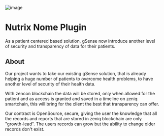 
![image](https://github.com/williancaetano/zencon-nutrix/assets/61142917/c89b4c3c-9e6b-4be5-b1f2-69ba2630bb8f)
# Nutrix Nome Plugin
As a patient centered based solution, gSense now introduce another level of security and transparency of data for their patients.


## About
Our project wants to take our existing gSense solution, that is already helping a huge number of patients to overcome health problems, to have another level of security of their health data.

With zencon blockchain the data will be stored, only when allowed for the patient and as access is granted and saved in a timeline on zeniq smartchain, this will bring for the client the best that transparency can offer.

Our contract is OpenSource, secure, giving the user the knowledge that all the records and reports that are stored in zeniq blockchain are only "growth-lead". The users records can grow but the ability to change older records don't exist.
